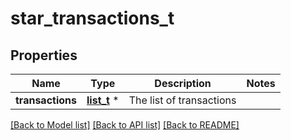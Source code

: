 # star_transactions_t

## Properties
Name | Type | Description | Notes
------------ | ------------- | ------------- | -------------
**transactions** | [**list_t**](star_transaction.md) \* | The list of transactions | 

[[Back to Model list]](../README.md#documentation-for-models) [[Back to API list]](../README.md#documentation-for-api-endpoints) [[Back to README]](../README.md)



